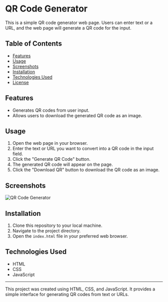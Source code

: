 # QR Code Generator

This is a simple QR code generator web page. Users can enter text or a URL, and the web page will generate a QR code for the input.

## Table of Contents
- [Features](#features)
- [Usage](#usage)
- [Screenshots](#screenshots)
- [Installation](#installation)
- [Technologies Used](#technologies-used)
- [License](#license)

## Features
- Generates QR codes from user input.
- Allows users to download the generated QR code as an image.

## Usage
1. Open the web page in your browser.
2. Enter the text or URL you want to convert into a QR code in the input field.
3. Click the "Generate QR Code" button.
4. The generated QR code will appear on the page.
5. Click the "Download QR" button to download the QR code as an image.

## Screenshots
![QR Code Generator](screenshot.png)

## Installation
1. Clone this repository to your local machine.
2. Navigate to the project directory.
3. Open the `index.html` file in your preferred web browser.

## Technologies Used
- HTML
- CSS
- JavaScript

---

This project was created using HTML, CSS, and JavaScript. It provides a simple interface for generating QR codes from text or URLs.
